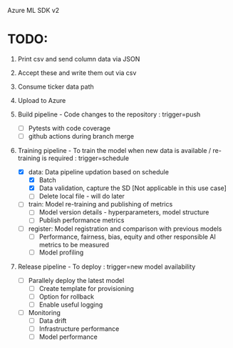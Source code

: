 Azure ML SDK v2

# TODO:

1. Print csv and send column data via JSON
2. Accept these and write them out via csv
3. Consume ticker data path
4. Upload to Azure


1. Build pipeline - Code changes to the repository : trigger=push

    - [ ] Pytests with code coverage
    - [ ] github actions during branch merge

2. Training pipeline - To train the model when new data is available / re-training is required : trigger=schedule

    - [X] data: 
        Data pipeline updation based on schedule
        - [X] Batch
        - [X] Data validation, capture the SD [Not applicable in this use case]
        - [ ] Delete local file - will do later

    - [ ] train: 
        Model re-training and publishing of metrics
        - [ ] Model version details - hyperparameters, model structure
        - [ ] Publish performance metrics

    - [ ] register: 
        Model registration and comparison with previous models
        - [ ] Performance, fairness, bias, equity and other responsible AI metrics to be measured
        - [ ] Model profiling

3. Release pipeline - To deploy : trigger=new model availability

    - [ ] Parallely deploy the latest model
        - [ ] Create template for provisioning
        - [ ] Option for rollback
        - [ ] Enable useful logging

    - [ ] Monitoring
        - [ ] Data drift
        - [ ] Infrastructure performance
        - [ ] Model performance